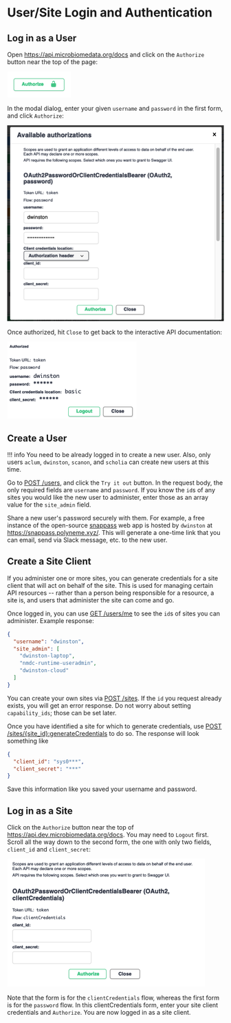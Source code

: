 # User/Site Login and Authentication

## Log in as a User

Open <https://api.microbiomedata.org/docs> and click on the `Authorize` button near the top of
the page:

![auth button](../img/auth-button.png)

In the modal dialog, enter your given `username` and `password` in the first form, and click
`Authorize`:

![auth-username](../img/auth-username.png)

Once authorized, hit `Close` to get back to the interactive API documentation:

![auth-close-modal](../img/auth-close-modal.png)

## Create a User

!!! info 
    You need to be already logged in to create a new user.
    Also, only users `aclum`, `dwinston`, `scanon`, and `scholia` can create new users at this time.

Go to [POST /users](https://api.dev.microbiomedata.org/docs#/users/create_user_users_post), and
click the `Try it out` button. In the request body, the only required fields are `username` and
`password`. If you know the `id`s of any sites you would like the new user to administer, enter
those as an array value for the `site_admin` field.

Share a new user's password securely with them. For example, a free instance of the open-source
[snappass](https://github.com/pinterest/snappass) web app is hosted by `dwinston` at
<https://snappass.polyneme.xyz/>. This will generate a one-time link that you can email, send via
Slack message, etc. to the new user.

## Create a Site Client

If you administer one or more sites, you can generate credentials for a site client that will act on
behalf of the site. This is used for managing certain API resources -- rather than a person being
responsible for a resource, a site is, and users that administer the site can come and go.

Once logged in, you can use [GET
/users/me](https://api.dev.microbiomedata.org/docs#/users/read_users_me_users_me__get) to see the
`id`s of sites you can administer. Example response:

```json
{
  "username": "dwinston",
  "site_admin": [
    "dwinston-laptop",
    "nmdc-runtime-useradmin",
    "dwinston-cloud"
  ]
}
```

You can create your own sites via [POST
/sites](https://api.dev.microbiomedata.org/docs#/sites/create_site_sites_post). If the `id` you
request already exists, you will get an error response. Do not worry about setting `capability_ids`;
those can be set later.

Once you have identified a site for which to generate credentials, use [POST
/sites/{site_id}:generateCredentials](https://api.dev.microbiomedata.org/docs#/sites/generate_credentials_for_site_client_sites__site_id__generateCredentials_post)
to do so. The response will look something like

```json
{
  "client_id": "sys0***",
  "client_secret": "***"
}
```

Save this information like you saved your username and password.

## Log in as a Site

Click on the `Authorize` button near the top of <https://api.dev.microbiomedata.org/docs>. You may
need to `Logout` first. Scroll all the way down to the second form, the one with only two fields,
`client_id` and `client_secret`:

![auth-client-id](../img/auth-client-id.png)

Note that the form is for the `clientCredentials` flow, whereas the first form is for the `password`
flow. In this clientCredentials form, enter your site client credentials and `Authorize`. You are
now logged in as a site client.

